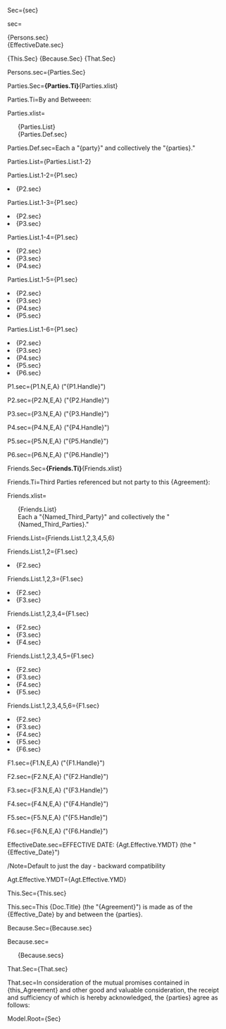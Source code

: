 Sec={sec}

sec=<ul type="none" style="padding-left: 0"><li>{Persons.sec}<li>{EffectiveDate.sec}</ul>{This.Sec} {Because.Sec} {That.Sec}

Persons.sec={Parties.Sec}

Parties.Sec=<b>{Parties.Ti}</b>{Parties.xlist}

Parties.Ti=By and Betweeen:

Parties.xlist=<ul type="none"><li>{Parties.List}<li>{Parties.Def.sec}</ul>

Parties.Def.sec=Each a "{party}" and collectively the "{parties}."

Parties.List={Parties.List.1-2}

Parties.List.1-2={P1.sec}<li>{P2.sec}

Parties.List.1-3={P1.sec}<li>{P2.sec}<li>{P3.sec}

Parties.List.1-4={P1.sec}<li>{P2.sec}<li>{P3.sec}<li>{P4.sec}

Parties.List.1-5={P1.sec}<li>{P2.sec}<li>{P3.sec}<li>{P4.sec}<li>{P5.sec}

Parties.List.1-6={P1.sec}<li>{P2.sec}<li>{P3.sec}<li>{P4.sec}<li>{P5.sec}<li>{P6.sec}

P1.sec={P1.N,E,A} ("{P1.Handle}") 

P2.sec={P2.N,E,A} ("{P2.Handle}") 

P3.sec={P3.N,E,A} ("{P3.Handle}") 

P4.sec={P4.N,E,A} ("{P4.Handle}") 

P5.sec={P5.N,E,A} ("{P5.Handle}") 

P6.sec={P6.N,E,A} ("{P6.Handle}") 
 

Friends.Sec=<b>{Friends.Ti}</b>{Friends.xlist}

Friends.Ti=Third Parties referenced but not party to this {Agreement}:

Friends.xlist=<ul type="none"><li>{Friends.List}<li>Each a "{Named_Third_Party}" and collectively the "{Named_Third_Parties}."</ul>

Friends.List={Friends.List.1,2,3,4,5,6}

Friends.List.1,2={F1.sec}<li>{F2.sec}

Friends.List.1,2,3={F1.sec}<li>{F2.sec}<li>{F3.sec}

Friends.List.1,2,3,4={F1.sec}<li>{F2.sec}<li>{F3.sec}<li>{F4.sec}

Friends.List.1,2,3,4,5={F1.sec}<li>{F2.sec}<li>{F3.sec}<li>{F4.sec}<li>{F5.sec}

Friends.List.1,2,3,4,5,6={F1.sec}<li>{F2.sec}<li>{F3.sec}<li>{F4.sec}<li>{F5.sec}<li>{F6.sec}

F1.sec={F1.N,E,A} ("{F1.Handle}")

F2.sec={F2.N,E,A} ("{F2.Handle}")

F3.sec={F3.N,E,A} ("{F3.Handle}")

F4.sec={F4.N,E,A} ("{F4.Handle}")

F5.sec={F5.N,E,A} ("{F5.Handle}")

F6.sec={F6.N,E,A} ("{F6.Handle}") 
 
EffectiveDate.sec=EFFECTIVE DATE: {Agt.Effective.YMDT} (the "{Effective_Date}")

/Note=Default to just the day - backward compatibility

Agt.Effective.YMDT={Agt.Effective.YMD}

This.Sec={This.sec}

This.sec=This {Doc.Title} (the "{Agreement}") is made as of the {Effective_Date} by and between the {parties}.

Because.Sec={Because.sec}

Because.sec=<ul type="none"> <li>{Because.secs}</ul>

That.Sec={That.sec}

That.sec=In consideration of the mutual promises contained in {this_Agreement} and other good and valuable consideration, the receipt and sufficiency of which is hereby acknowledged, the {parties} agree as follows:

Model.Root={Sec}